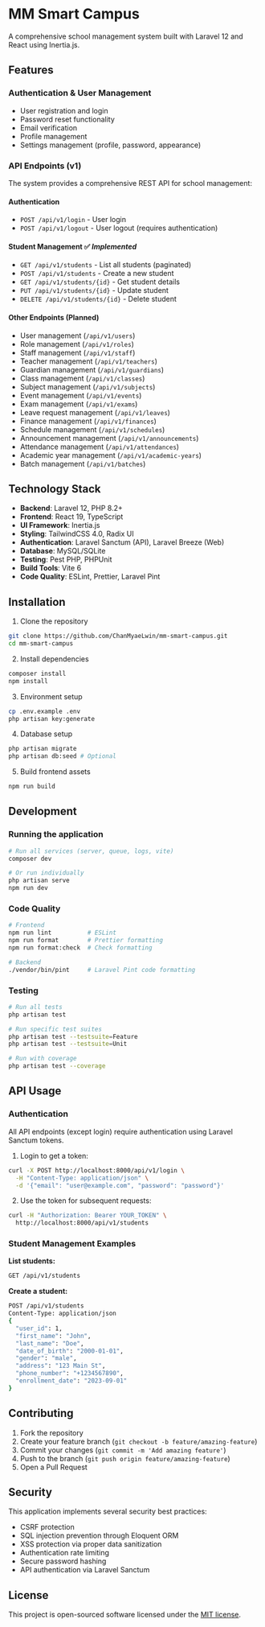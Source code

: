 # MM Smart Campus

A comprehensive school management system built with Laravel 12 and React using Inertia.js.

## Features

### Authentication & User Management
- User registration and login
- Password reset functionality
- Email verification
- Profile management
- Settings management (profile, password, appearance)

### API Endpoints (v1)
The system provides a comprehensive REST API for school management:

#### Authentication
- `POST /api/v1/login` - User login
- `POST /api/v1/logout` - User logout (requires authentication)

#### Student Management ✅ *Implemented*
- `GET /api/v1/students` - List all students (paginated)
- `POST /api/v1/students` - Create a new student
- `GET /api/v1/students/{id}` - Get student details
- `PUT /api/v1/students/{id}` - Update student
- `DELETE /api/v1/students/{id}` - Delete student

#### Other Endpoints (Planned)
- User management (`/api/v1/users`)
- Role management (`/api/v1/roles`)
- Staff management (`/api/v1/staff`)
- Teacher management (`/api/v1/teachers`)
- Guardian management (`/api/v1/guardians`)
- Class management (`/api/v1/classes`)
- Subject management (`/api/v1/subjects`)
- Event management (`/api/v1/events`)
- Exam management (`/api/v1/exams`)
- Leave request management (`/api/v1/leaves`)
- Finance management (`/api/v1/finances`)
- Schedule management (`/api/v1/schedules`)
- Announcement management (`/api/v1/announcements`)
- Attendance management (`/api/v1/attendances`)
- Academic year management (`/api/v1/academic-years`)
- Batch management (`/api/v1/batches`)

## Technology Stack

- **Backend**: Laravel 12, PHP 8.2+
- **Frontend**: React 19, TypeScript
- **UI Framework**: Inertia.js
- **Styling**: TailwindCSS 4.0, Radix UI
- **Authentication**: Laravel Sanctum (API), Laravel Breeze (Web)
- **Database**: MySQL/SQLite
- **Testing**: Pest PHP, PHPUnit
- **Build Tools**: Vite 6
- **Code Quality**: ESLint, Prettier, Laravel Pint

## Installation

1. Clone the repository
```bash
git clone https://github.com/ChanMyaeLwin/mm-smart-campus.git
cd mm-smart-campus
```

2. Install dependencies
```bash
composer install
npm install
```

3. Environment setup
```bash
cp .env.example .env
php artisan key:generate
```

4. Database setup
```bash
php artisan migrate
php artisan db:seed # Optional
```

5. Build frontend assets
```bash
npm run build
```

## Development

### Running the application
```bash
# Run all services (server, queue, logs, vite)
composer dev

# Or run individually
php artisan serve
npm run dev
```

### Code Quality

```bash
# Frontend
npm run lint          # ESLint
npm run format        # Prettier formatting
npm run format:check  # Check formatting

# Backend
./vendor/bin/pint     # Laravel Pint code formatting
```

### Testing

```bash
# Run all tests
php artisan test

# Run specific test suites
php artisan test --testsuite=Feature
php artisan test --testsuite=Unit

# Run with coverage
php artisan test --coverage
```

## API Usage

### Authentication
All API endpoints (except login) require authentication using Laravel Sanctum tokens.

1. Login to get a token:
```bash
curl -X POST http://localhost:8000/api/v1/login \
  -H "Content-Type: application/json" \
  -d '{"email": "user@example.com", "password": "password"}'
```

2. Use the token for subsequent requests:
```bash
curl -H "Authorization: Bearer YOUR_TOKEN" \
  http://localhost:8000/api/v1/students
```

### Student Management Examples

**List students:**
```bash
GET /api/v1/students
```

**Create a student:**
```bash
POST /api/v1/students
Content-Type: application/json
{
  "user_id": 1,
  "first_name": "John",
  "last_name": "Doe",
  "date_of_birth": "2000-01-01",
  "gender": "male",
  "address": "123 Main St",
  "phone_number": "+1234567890",
  "enrollment_date": "2023-09-01"
}
```

## Contributing

1. Fork the repository
2. Create your feature branch (`git checkout -b feature/amazing-feature`)
3. Commit your changes (`git commit -m 'Add amazing feature'`)
4. Push to the branch (`git push origin feature/amazing-feature`)
5. Open a Pull Request

## Security

This application implements several security best practices:
- CSRF protection
- SQL injection prevention through Eloquent ORM
- XSS protection via proper data sanitization
- Authentication rate limiting
- Secure password hashing
- API authentication via Laravel Sanctum

## License

This project is open-sourced software licensed under the [MIT license](LICENSE).